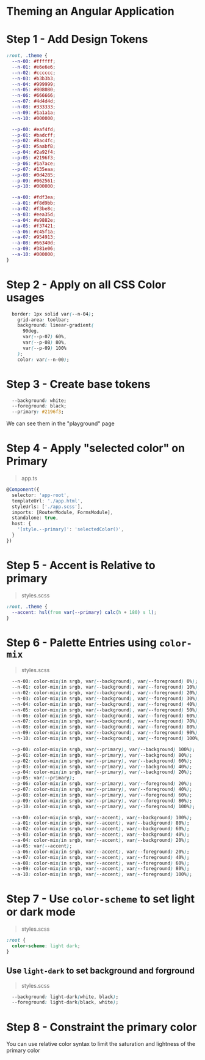 # Theming an Angular Application

# Step 1 - Add Design Tokens
```css
:root, .theme {
  --n-00: #ffffff;
  --n-01: #e6e6e6;
  --n-02: #cccccc;
  --n-03: #b3b3b3;
  --n-04: #999999;
  --n-05: #808080;
  --n-06: #666666;
  --n-07: #4d4d4d;
  --n-08: #333333;
  --n-09: #1a1a1a;
  --n-10: #000000;

  --p-00: #eaf4fd;  
  --p-01: #badcff;  
  --p-02: #8ac4fc;  
  --p-03: #5aabf8;  
  --p-04: #2a92f4;  
  --p-05: #2196f3;  
  --p-06: #1a7ace;  
  --p-07: #135eaa;  
  --p-08: #0d4285;  
  --p-09: #062561;  
  --p-10: #000000;  

  --a-00: #fdf3ea;  
  --a-01: #f8d9bb;  
  --a-02: #f3be8c;  
  --a-03: #eea35d;  
  --a-04: #e9882e;  
  --a-05: #f37421;  
  --a-06: #c45f1a;  
  --a-07: #954913;  
  --a-08: #66340d;  
  --a-09: #381e06;  
  --a-10: #000000;  
}
```

# Step 2 - Apply on all CSS Color usages
```css
  border: 1px solid var(--n-04);
    grid-area: toolbar;
    background: linear-gradient(
      90deg,
      var(--p-07) 60%,
      var(--p-08) 80%,
      var(--p-09) 100%
    );
    color: var(--n-00);
```

# Step 3 - Create base tokens
```css
  --background: white;
  --foreground: black;
  --primary: #2196f3;
```

We can see them in the "playground" page

# Step 4 - Apply "selected color" on Primary
>app.ts
```typescript
@Component({
  selector: 'app-root',
  templateUrl: './app.html',
  styleUrls: ['./app.scss'],
  imports: [RouterModule, FormsModule],
  standalone: true,
  host: {
    '[style.--primary]': 'selectedColor()',
  }
})

```

# Step 5 - Accent is **Relative** to primary
>styles.scss
```css
:root, .theme {
  --accent: hsl(from var(--primary) calc(h + 180) s l); 
}
```

# Step 6 - Palette Entries using `color-mix`
>styles.scss
```css
  --n-00: color-mix(in srgb, var(--background), var(--foreground) 0%);
  --n-01: color-mix(in srgb, var(--background), var(--foreground) 10%);
  --n-02: color-mix(in srgb, var(--background), var(--foreground) 20%);
  --n-03: color-mix(in srgb, var(--background), var(--foreground) 30%);
  --n-04: color-mix(in srgb, var(--background), var(--foreground) 40%);
  --n-05: color-mix(in srgb, var(--background), var(--foreground) 50%);
  --n-06: color-mix(in srgb, var(--background), var(--foreground) 60%);
  --n-07: color-mix(in srgb, var(--background), var(--foreground) 70%);
  --n-08: color-mix(in srgb, var(--background), var(--foreground) 80%);
  --n-09: color-mix(in srgb, var(--background), var(--foreground) 90%);
  --n-10: color-mix(in srgb, var(--background), var(--foreground) 100%);

  --p-00: color-mix(in srgb, var(--primary), var(--background) 100%);
  --p-01: color-mix(in srgb, var(--primary), var(--background) 80%);
  --p-02: color-mix(in srgb, var(--primary), var(--background) 60%);
  --p-03: color-mix(in srgb, var(--primary), var(--background) 40%);
  --p-04: color-mix(in srgb, var(--primary), var(--background) 20%);
  --p-05: var(--primary);
  --p-06: color-mix(in srgb, var(--primary), var(--foreground) 20%);
  --p-07: color-mix(in srgb, var(--primary), var(--foreground) 40%);
  --p-08: color-mix(in srgb, var(--primary), var(--foreground) 60%);
  --p-09: color-mix(in srgb, var(--primary), var(--foreground) 80%);
  --p-10: color-mix(in srgb, var(--primary), var(--foreground) 100%);

  --a-00: color-mix(in srgb, var(--accent), var(--background) 100%);
  --a-01: color-mix(in srgb, var(--accent), var(--background) 80%);
  --a-02: color-mix(in srgb, var(--accent), var(--background) 60%);
  --a-03: color-mix(in srgb, var(--accent), var(--background) 40%);
  --a-04: color-mix(in srgb, var(--accent), var(--background) 20%);
  --a-05: var(--accent);
  --a-06: color-mix(in srgb, var(--accent), var(--foreground) 20%);
  --a-07: color-mix(in srgb, var(--accent), var(--foreground) 40%);
  --a-08: color-mix(in srgb, var(--accent), var(--foreground) 60%);
  --a-09: color-mix(in srgb, var(--accent), var(--foreground) 80%);
  --a-10: color-mix(in srgb, var(--accent), var(--foreground) 100%);
```

# Step 7 - Use `color-scheme` to set light or dark mode
>styles.scss
```css
:root {
  color-scheme: light dark;
}
```

## Use `light-dark` to set background and forground
>styles.scss
```css
  --background: light-dark(white, black);
  --foreground: light-dark(black, white);
```

# Step 8 - Constraint the primary color
You can use relative color syntax to limit the saturation and lightness of the primary color
